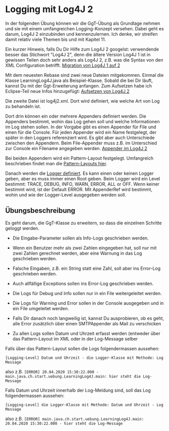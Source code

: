 # Logging mit Log4J 2 #

In der folgenden Übung können wir die GgT-Übung als Grundlage nehmen und sie mit einem umfangreichen Logging-Konzept versehen.
Dabei geht es darum, Log4J 2 einzubinden und kennenzulernen. Ich denke, wir streifen damit relativ viele Themen bis und mit Kapitel 11.

Ein kurzer Hinweis, falls Du Dir Hilfe zum Log4J 2 googelst: verwendende besser das Stichwort "Log4J 2", denn die ältere Version Log4J 1 ist in gewissen Teilen doch sehr anders als Log4J 2, z.B. was die Syntax von den XML Configuration betrifft. [Migration von Log4J 1 auf 2](https://logging.apache.org/log4j/log4j-2.2/manual/migration.html)

Mit dem neuesten Rebase sind zwei neue Dateien mitgekommen. Einmal die Klasse LearningLog4J.java als Beispiel-Klasse. Sobald die bei Dir läuft, kannst Du mit der Ggt-Erweiterung anfangen. Zum Aufsetzen habe ich Eclipse-Teil neue Infos hinzugefügt: [Aufsetzen von Log4J 2](../../Eclipse/Addlog4jLib.md)

Die zweite Datei ist log4j2.xml. Dort wird definiert, wie welche Art von Log zu behandeln ist.

Dort drin können ein oder mehrere Appenders definiert werden. Die Appenders bestimmt, wohin das Log gehen soll und welche Informationen im Log stehen sollen. In der Vorgabe gibt es einen Appender für File und einen für die Console. Für jeden Appender wird ein Name festgelegt, der später in den Loggers referenziert wird. Es gibt aber auch Unterschiede zwischen den Appendern. Beim File-Appender muss z.B. im Unterschied zur Console ein Filename angegeben werden. [Appender im Log4J 2](https://logging.apache.org/log4j/2.x/manual/appenders.html)

Bei beiden Appendern wird ein Pattern-Layout festgelegt. Umfangreich beschrieben findet man die [Pattern-Layouts hier](https://logging.apache.org/log4j/2.x/manual/layouts.html).

Danach werden die [Logger definiert](https://logging.apache.org/log4j/2.x/manual/configuration.html#Loggers).
Es kann einen oder keinen Logger geben, aber es muss immer einen Root geben.
Beim Logger wird ein Level bestimmt: TRACE, DEBUG, INFO, WARN, ERROR, ALL or OFF. Wenn keiner bestimmt wird, ist der Default ERROR.
Mit AppenderRef wird bestimmt, wohin und wie der Logger-Level ausgegeben werden soll.


## Übungsbeschreibung ##

Es geht darum, die GgT-Klasse zu erweitern, so dass die einzelnen Schritte geloggt werden. 

- Die Eingabe-Parameter sollen als Info-Logs geschrieben werden.
- Wenn ein Benutzer mehr als zwei Zahlen eingegeben hat, soll nur mit zwei Zahlen gerechnet werden, aber eine Warnung in das Log geschrieben werden.
- Falsche Eingaben, z.B. ein String statt eine Zahl, soll aber ins Error-Log geschrieben werden.
- Auch allfällige Exceptions sollen ins Error-Log geschrieben werden.

- Die Logs für Debug und Info sollen nur in ein File weitergeleitet werden.
- Die Logs für Warning und Error sollen in der Console ausgegeben und in ein File umgeleitet werden.
- Falls Dir danach noch langweilig ist, kannst Du ausprobieren, ob es geht, alle Error zusätzlich über einen SMTPAppender als Mail zu verschicken

- Zu allen Logs sollen Datum und Uhrzeit erfasst werden (entweder über das Pattern-Layout im XML oder in der Log-Message selber 


Falls über das Pattern-Layout sollen die Logs folgendermassen aussehen:

`[Logging-Level] Datum und Uhrzeit - die Logger-Klasse mit Methode: Log Message`

also z.B. `[ERROR] 20.04.2020 15:30:22.000 - main.java.ch.start.uebung.LearningLog4J.main: hier steht die Log-Message`

Falls Datum und Uhrzeit innerhalb der Log-Meldung sind, soll das Log folgendermassen aussehen:

`[Logging-Level] die Logger-Klasse mit Methode: Datum und Uhrzeit - Log Message`

also z.B. `[ERROR] main.java.ch.start.uebung.LearningLog4J.main: 20.04.2020 15:30:22.000 - hier steht die Log-Message`




